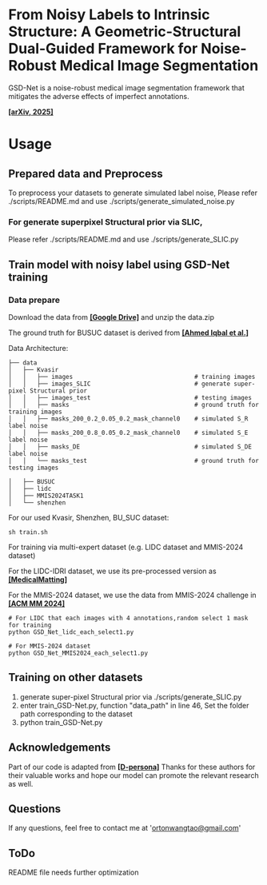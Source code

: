 # From Noisy Labels to Intrinsic Structure: A Geometric-Structural Dual-Guided Framework for Noise-Robust Medical Image Segmentation
GSD-Net is a noise-robust medical image segmentation framework that mitigates the adverse effects of imperfect annotations.

[**[arXiv, 2025]**](https://arxiv.org/abs/2509.02419)


# Usage 
## Prepared data and Preprocess
To preprocess your datasets to generate simulated label noise, 
Please refer ./scripts/README.md and use ./scripts/generate_simulated_noise.py
### For generate superpixel Structural prior via SLIC,
Please refer ./scripts/README.md and use ./scripts/generate_SLIC.py

## Train model with noisy label using GSD-Net training
### Data prepare
Download the data from  [**[Google Drive]**](https://drive.google.com/file/d/10y0iXTcaN9lvYuR_DZB7JTVloqzpBvhJ/view?usp=sharing)
and unzip the data.zip

The ground truth for BUSUC dataset is derived from [**[Ahmed Iqbal et al.]**](https://www.kaggle.com/datasets/orvile/bus-uc-breast-ultrasound) 

Data Architecture:
```
├── data
│   ├── Kvasir
│   │   ├── images                                  # training images
│   │   ├── images_SLIC                             # generate super-pixel Structural prior 
│   │   ├── images_test                             # testing images
│   │   ├── masks                                   # ground truth for training images
│   │   ├── masks_200_0.2_0.05_0.2_mask_channel0    # simulated S_R label noise
│   │   ├── masks_200_0.8_0.05_0.2_mask_channel0    # simulated S_E label noise 
│   │   ├── masks_DE                                # simulated S_DE label noise
│   │   └── masks_test                              # ground truth for testing images

│   ├── BUSUC
│   ├── lidc
│   ├── MMIS2024TASK1
│   └── shenzhen
```
For our used Kvasir, Shenzhen, BU_SUC dataset:
```
sh train.sh
```
For training via multi-expert dataset (e.g. LIDC dataset and MMIS-2024 dataset)

For the LIDC-IDRI dataset, we use its pre-processed version as [**[MedicalMatting]**](https://link.springer.com/chapter/10.1007/978-3-030-87199-4_54)

For the MMIS-2024 dataset, we use the data from MMIS-2024 challenge in [**[ACM MM 2024]**](https://mmis2024.com/)
```
# For LIDC that each images with 4 annotations,random select 1 mask for training
python GSD_Net_lidc_each_select1.py

# For MMIS-2024 dataset 
python GSD_Net_MMIS2024_each_select1.py
```

## Training on other datasets
1. generate super-pixel Structural prior via ./scripts/generate_SLIC.py 
2. enter train_GSD-Net.py, function "data_path" in line 46, Set the folder path corresponding to the dataset
3. python train_GSD-Net.py

## Acknowledgements
Part of our code is adapted from [**[D-persona]**](https://github.com/ycwu1997/D-Persona)
Thanks for these authors for their valuable works and hope our model can promote the relevant research as well.

## Questions
If any questions, feel free to contact me at 'ortonwangtao@gmail.com'

## ToDo 
README file needs further optimization
